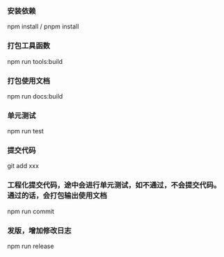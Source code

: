 ### 安装依赖
npm install / pnpm install

### 打包工具函数
npm run tools:build

### 打包使用文档
npm run docs:build

### 单元测试
npm run test

### 提交代码
git add xxx

### 工程化提交代码，途中会进行单元测试，如不通过，不会提交代码。通过的话，会打包输出使用文档
npm run commit

### 发版，增加修改日志
npm run release

